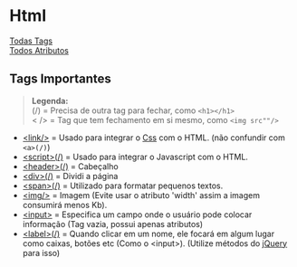 <!-- Title = Quando passa o mause ele mostra uma pequena caixinha com uma mensagem.
Value = Nome Escrito no input.
-->

# Html

[Todas Tags](https://www.w3schools.com/tags/)<br>
[Todos Atributos](https://www.w3schools.com/tags/ref_attributes.asp)

## Tags Importantes

> **Legenda:** <br> (/) = Precisa de outra tag para fechar, como `<h1></h1>`<br> < /> = Tag que tem fechamento em si mesmo, como `<img src""/>`

* [ &lt;link/>](https://www.w3schools.com/tags/tag_link.asp) = Usado para integrar o [Css](https://github.com/JoaoSodre/Programacao/blob/master/Html%20e%20Css/Css.md#css) com o HTML. (não confundir com `<a>(/)`)
* [	&lt;script>(/)](https://www.w3schools.com/tags/tag_script.asp) = Usado para integrar o Javascript com o HTML.
* [	&lt;header>(/)](https://www.w3schools.com/tags/tag_header.asp) = Cabeçalho
* [	&lt;div>(/)](https://www.w3schools.com/tags/tag_div.asp) = Dividi a página
* [	&lt;span>(/)](https://www.w3schools.com/tags/tag_span.asp) = Utilizado para formatar pequenos textos.
* [	&lt;img/>](https://www.w3schools.com/tags/tag_img.asp) = Imagem (Evite usar o atributo 'width' assim a imagem consumirá menos Kb).
* [	&lt;input>](https://www.w3schools.com/tags/tag_input.asp) = Especifica um campo onde o usuário pode colocar informação (Tag vazia, possui apenas atributos)
* [	&lt;label>(/)](https://www.w3schools.com/tags/tag_label.asp) = Quando clicar em um nome, ele focará em algum lugar como caixas, botões etc (Como o 	&lt;input>). (Utilize métodos do [jQuery](https://github.com/JoaoSodre/Programacao/blob/master/Javascript/jQuery.md#jquery) para isso)
